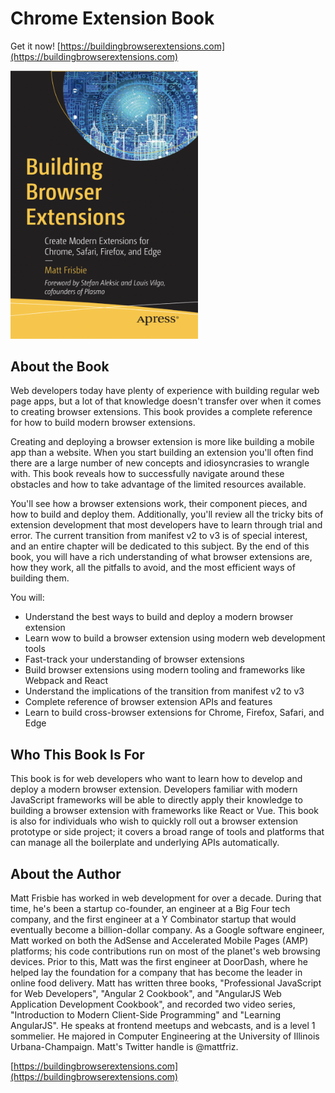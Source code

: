 # Chrome Extension Book

Get it now! [https://buildingbrowserextensions.com](https://buildingbrowserextensions.com)

<img alt="Building Browser Extensions - Matt Frisbie" src="https://raw.githubusercontent.com/msfrisbie/chrome-extension-book/master/bbx_cover.png" width="300">

## About the Book

Web developers today have plenty of experience with building regular web page apps, but a lot of that knowledge doesn't transfer over when it comes to creating browser extensions. This book provides a complete reference for how to build modern browser extensions. 

Creating and deploying a browser extension is more like building a mobile app than a website. When you start building an extension you'll often find there are a large number of new concepts and idiosyncrasies to wrangle with. This book reveals how to successfully navigate around these obstacles and how to take advantage of the limited resources available.  

You'll see how a browser extensions work, their component pieces, and how to build and deploy them. Additionally, you'll review all the tricky bits of extension development that most developers have to learn through trial and error. The current transition from manifest v2 to v3 is of special interest, and an entire chapter will be dedicated to this subject. By the end of this book, you will have a rich understanding of what browser extensions are, how they work, all the pitfalls to avoid, and the most efficient ways of building them.

You will:
* Understand the best ways to build and deploy a modern browser extension
* Learn wow to build a browser extension using modern web development tools
* Fast-track your understanding of browser extensions
* Build browser extensions using modern tooling and frameworks like Webpack and React
* Understand the implications of the transition from manifest v2 to v3
* Complete reference of browser extension APIs and features
* Learn to build cross-browser extensions for Chrome, Firefox, Safari, and Edge
 
## Who This Book Is For
This book is for web developers who want to learn how to develop and deploy a modern browser extension. Developers familiar with modern JavaScript frameworks will be able to directly apply their knowledge to building a browser extension with frameworks like React or Vue. This book is also for individuals who wish to quickly roll out a browser extension prototype or side project; it covers a broad range of tools and platforms that can manage all the boilerplate and underlying APIs automatically.

## About the Author

Matt Frisbie has worked in web development for over a decade. During that time, he's been a startup co-founder, an engineer at a Big Four tech company, and the first engineer at a Y Combinator startup that would eventually become a billion-dollar company. As a Google software engineer, Matt worked on both the AdSense and Accelerated Mobile Pages (AMP) platforms; his code contributions run on most of the planet's web browsing devices. Prior to this, Matt was the first engineer at DoorDash, where he helped lay the foundation for a company that has become the leader in online food delivery. Matt has written three books, "Professional JavaScript for Web Developers", "Angular 2 Cookbook", and "AngularJS Web Application Development Cookbook", and recorded two video series, "Introduction to Modern Client-Side Programming" and "Learning AngularJS". He speaks at frontend meetups and webcasts, and is a level 1 sommelier. He majored in Computer Engineering at the University of Illinois Urbana-Champaign. Matt's Twitter handle is @mattfriz.

[https://buildingbrowserextensions.com](https://buildingbrowserextensions.com)
